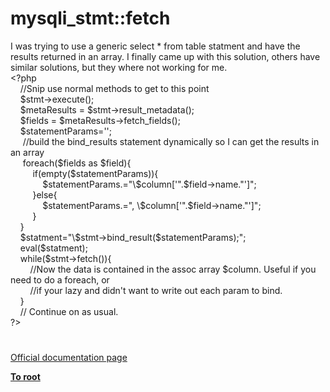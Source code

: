 # mysqli_stmt::fetch




<div class="phpcode"><span class="html">
I was trying to use a generic select * from table statment and have the results returned in an array. I finally came up with this solution, others have similar solutions, but they where not working for me. <br><span class="default">&lt;?php<br>&#xA0; &#xA0; </span><span class="comment">//Snip use normal methods to get to this point<br>&#xA0; &#xA0; </span><span class="default">$stmt</span><span class="keyword">-&gt;</span><span class="default">execute</span><span class="keyword">();<br>&#xA0; &#xA0; </span><span class="default">$metaResults </span><span class="keyword">= </span><span class="default">$stmt</span><span class="keyword">-&gt;</span><span class="default">result_metadata</span><span class="keyword">();<br>&#xA0; &#xA0; </span><span class="default">$fields </span><span class="keyword">= </span><span class="default">$metaResults</span><span class="keyword">-&gt;</span><span class="default">fetch_fields</span><span class="keyword">();<br>&#xA0; &#xA0; </span><span class="default">$statementParams</span><span class="keyword">=</span><span class="string">&apos;&apos;</span><span class="keyword">;<br>&#xA0; &#xA0;&#xA0; </span><span class="comment">//build the bind_results statement dynamically so I can get the results in an array<br>&#xA0; &#xA0;&#xA0; </span><span class="keyword">foreach(</span><span class="default">$fields </span><span class="keyword">as </span><span class="default">$field</span><span class="keyword">){<br>&#xA0; &#xA0; &#xA0; &#xA0;&#xA0; if(empty(</span><span class="default">$statementParams</span><span class="keyword">)){<br>&#xA0; &#xA0; &#xA0; &#xA0; &#xA0; &#xA0;&#xA0; </span><span class="default">$statementParams</span><span class="keyword">.=</span><span class="string">&quot;\$column[&apos;&quot;</span><span class="keyword">.</span><span class="default">$field</span><span class="keyword">-&gt;</span><span class="default">name</span><span class="keyword">.</span><span class="string">&quot;&apos;]&quot;</span><span class="keyword">;<br>&#xA0; &#xA0; &#xA0; &#xA0;&#xA0; }else{<br>&#xA0; &#xA0; &#xA0; &#xA0; &#xA0; &#xA0;&#xA0; </span><span class="default">$statementParams</span><span class="keyword">.=</span><span class="string">&quot;, \$column[&apos;&quot;</span><span class="keyword">.</span><span class="default">$field</span><span class="keyword">-&gt;</span><span class="default">name</span><span class="keyword">.</span><span class="string">&quot;&apos;]&quot;</span><span class="keyword">;<br>&#xA0; &#xA0; &#xA0; &#xA0;&#xA0; }<br>&#xA0; &#xA0; }<br>&#xA0; &#xA0; </span><span class="default">$statment</span><span class="keyword">=</span><span class="string">&quot;\$stmt-&gt;bind_result(</span><span class="default">$statementParams</span><span class="string">);&quot;</span><span class="keyword">;<br>&#xA0; &#xA0; eval(</span><span class="default">$statment</span><span class="keyword">);<br>&#xA0; &#xA0; while(</span><span class="default">$stmt</span><span class="keyword">-&gt;</span><span class="default">fetch</span><span class="keyword">()){<br>&#xA0; &#xA0; &#xA0; &#xA0; </span><span class="comment">//Now the data is contained in the assoc array $column. Useful if you need to do a foreach, or <br>&#xA0; &#xA0; &#xA0; &#xA0; //if your lazy and didn&apos;t want to write out each param to bind.<br>&#xA0; &#xA0; </span><span class="keyword">}<br>&#xA0; &#xA0; </span><span class="comment">// Continue on as usual.<br></span><span class="default">?&gt;</span>
</span>
</div>
  

#

[Official documentation page](https://www.php.net/manual/en/mysqli-stmt.fetch.php)

**[To root](/README.md)**